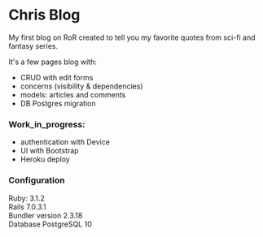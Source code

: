 # Chris Blog
My first blog on RoR created to tell you my favorite quotes from sci-fi and fantasy series.  

It's a few pages blog with:  
- CRUD with edit forms  
- concerns (visibility & dependencies)  
- models: articles and comments  
- DB Postgres migration  

### Work_in_progress:  
- authentication with Device  
- UI with Bootstrap  
- Heroku deploy  

### Configuration  

Ruby: 3.1.2  
Rails 7.0.3.1  
Bundler version 2.3.18  
Database PostgreSQL 10  
